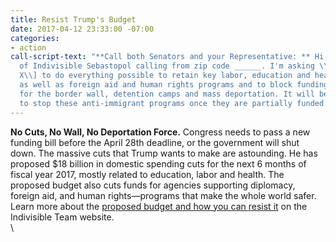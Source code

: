 ```yaml
---
title: Resist Trump's Budget
date: 2017-04-12 23:33:00 -07:00
categories:
- action
call-script-text: "**Call both Senators and your Representative: ** Hi, I'm a member
  of Indivisible Sebastopol calling from zip code ______. I'm asking \\[SENATOR/REPRESENTATIVE
  X\\] to do everything possible to retain key labor, education and health programs,
  as well as foreign aid and human rights programs and to block funding this month
  for the border wall, detention camps and mass deportation. It will be much harder
  to stop these anti-immigrant programs once they are partially funded."
---
```


**No Cuts, No Wall, No Deportation Force.** Congress needs to pass a new funding bill before the April 28th deadline, or the government will shut down. The massive cuts that Trump wants to make are astounding. He has proposed $18 billion in domestic spending cuts for the next 6 months of fiscal year 2017, mostly related to education, labor and health. The proposed budget also cuts funds for agencies supporting diplomacy, foreign aid, and human rights—programs that make the whole world safer. Learn more about the [proposed budget and how you can resist it](http://mail01.tinyletterapp.com/IndivisibleSeb/call-to-action-week-of-april-10/8099761-www.indivisibleguide.com/resource/resisting-trumps-budget/?c=425568f8-470a-4486-a99a-a55727be65fa) on the Indivisible Team website.\
\

